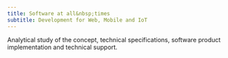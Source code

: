 ```yaml
---
title: Software at all&nbsp;times
subtitle: Development for Web, Mobile and IoT
---
```

Analytical study of the concept, technical specifications, software product implementation and technical support.
